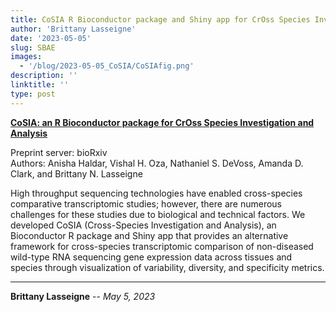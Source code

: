 ```yaml
---
title: CoSIA R Bioconductor package and Shiny app for CrOss Species Investigation and Analysis Preprint
author: 'Brittany Lasseigne'
date: '2023-05-05'
slug: SBAE
images: 
  - '/blog/2023-05-05_CoSIA/CoSIAfig.png'
description: ''
linktitle: ''
type: post
---
```


__<a href="https://www.biorxiv.org/content/10.1101/2023.04.21.537877" target="_blank">CoSIA: an R Bioconductor package for CrOss Species Investigation and Analysis</a>__

Preprint server: bioRxiv<br>
Authors: Anisha Haldar, Vishal H. Oza, Nathaniel S. DeVoss, Amanda D. Clark, and Brittany N. Lasseigne

High throughput sequencing technologies have enabled cross-species comparative transcriptomic studies; however, there are numerous challenges for these studies due to biological and technical factors. We developed CoSIA (Cross-Species Investigation and Analysis), an Bioconductor R package and Shiny app that provides an alternative framework for cross-species transcriptomic comparison of non-diseased wild-type RNA sequencing gene expression data across tissues and species through visualization of variability, diversity, and specificity metrics.

---
**Brittany Lasseigne** -- _May 5, 2023_<br>